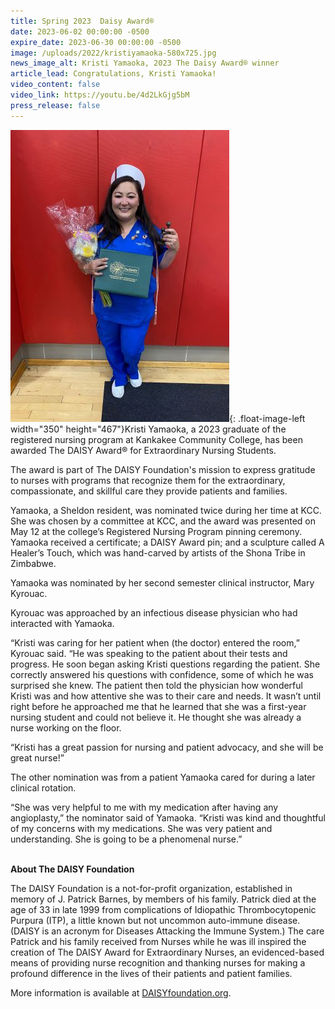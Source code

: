 ```yaml
---
title: Spring 2023  Daisy Award®
date: 2023-06-02 00:00:00 -0500
expire_date: 2023-06-30 00:00:00 -0500
image: /uploads/2022/kristiyamaoka-580x725.jpg
news_image_alt: Kristi Yamaoka, 2023 The Daisy Award® winner
article_lead: Congratulations, Kristi Yamaoka!
video_content: false
video_link: https://youtu.be/4d2LkGjg5bM
press_release: false
---
```

![](/uploads/2022/kristiyamaoka-350x467.jpg){: .float-image-left width="350" height="467"}Kristi Yamaoka, a 2023 graduate of the registered nursing program at Kankakee Community College, has been awarded The DAISY Award® for Extraordinary Nursing Students.

The award is part of The DAISY Foundation's mission to express gratitude to nurses with programs that recognize them for the extraordinary, compassionate, and skillful care they provide patients and families.

Yamaoka, a Sheldon resident, was nominated twice during her time at KCC. She was chosen by a committee at KCC, and the award was presented on May 12 at the college’s Registered Nursing Program pinning ceremony. Yamaoka received a certificate; a DAISY Award pin; and a sculpture called A Healer’s Touch, which was hand-carved by artists of the Shona Tribe in Zimbabwe.

Yamaoka was nominated by her second semester clinical instructor, Mary Kyrouac.

Kyrouac was approached by an infectious disease physician who had interacted with Yamaoka.

“Kristi was caring for her patient when (the doctor) entered the room,” Kyrouac said. “He was speaking to the patient about their tests and progress. He soon began asking Kristi questions regarding the patient. She correctly answered his questions with confidence, some of which he was surprised she knew. The patient then told the physician how wonderful Kristi was and how attentive she was to their care and needs. It wasn’t until right before he approached me that he learned that she was a first-year nursing student and could not believe it. He thought she was already a nurse working on the floor.

“Kristi has a great passion for nursing and patient advocacy, and she will be great nurse!”

The other nomination was from a patient Yamaoka cared for during a later clinical rotation.

“She was very helpful to me with my medication after having any angioplasty,” the nominator said of Yamaoka. “Kristi was kind and thoughtful of my concerns with my medications. She was very patient and understanding. She is going to be a phenomenal nurse.”

<br>**About The DAISY Foundation**

The DAISY Foundation is a not-for-profit organization, established in memory of J. Patrick Barnes, by members of his family. Patrick died at the age of 33 in late 1999 from complications of Idiopathic Thrombocytopenic Purpura (ITP), a little known but not uncommon auto-immune disease. (DAISY is an acronym for Diseases Attacking the Immune System.) The care Patrick and his family received from Nurses while he was ill inspired the creation of The DAISY Award for Extraordinary Nurses, an evidenced-based means of providing nurse recognition and thanking nurses for making a profound difference in the lives of their patients and patient families.

More information is available at [DAISYfoundation.org](http://DAISYfoundation.org).